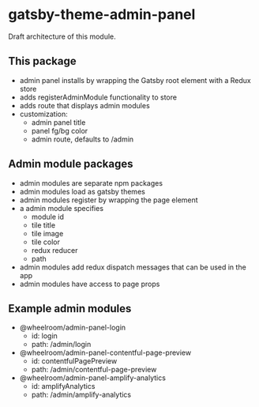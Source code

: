 # gatsby-theme-admin-panel

Draft architecture of this module.

## This package

- admin panel installs by wrapping the Gatsby root element with a Redux store
- adds registerAdminModule functionality to store
- adds route that displays admin modules
- customization:
  - admin panel title
  - panel fg/bg color
  - admin route, defaults to /admin

## Admin module packages

- admin modules are separate npm packages
- admin modules load as gatsby themes
- admin modules register by wrapping the page element
- a admin module specifies
  - module id
  - tile title
  - tile image
  - tile color
  - redux reducer
  - path
- admin modules add redux dispatch messages that can be used in the app
- admin modules have access to page props

## Example admin modules

- @wheelroom/admin-panel-login
  - id: login
  - path: /admin/login
- @wheelroom/admin-panel-contentful-page-preview
  - id: contentfulPagePreview
  - path: /admin/contentful-page-preview
- @wheelroom/admin-panel-amplify-analytics
  - id: amplifyAnalytics
  - path: /admin/amplify-analytics

